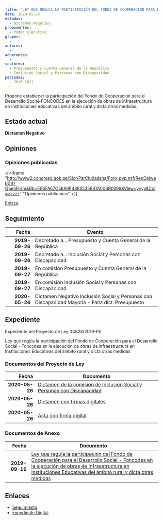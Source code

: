 ```yaml
---
title: "LEY QUE REGULA LA PARTICIPACIÓN DEL FONDO DE COOPERACIÓN PARA EL DESARROLLO SOCIAL.FONCODES EN LA EJECUCIÓN DE OBRAS DE INFRAESTRUCTURA SOCIAL-FONCODES EN LA EJECUCIÓN DE OBRAS DE INFRAESTRUCTURA EN INSTITUCIONES EDUCATIVAS DEL ÁMBITO RURAL Y DICTA OTRAS MEDIDAS"
date: 2020-05-26
estados: 
  - Dictamen Negativo
proponentes: 
  - Poder Ejecutivo
grupos: 
  - 
autores: 
  - 
adherentes: 
  - 
sectores: 
  - Presupuesto y Cuenta General de la República
  - Inclusión Social y Personas con Discapacidad
periodos: 
  - 2016-2021
---
```


Propone establecer la participación del Fondo de Cooperación para el Desarrollo Social-FONCODES en la ejecución de obras de infraestructura en instituciones educativas del ámbito rural y dicta otras medidas.


## Estado actual

**Dictamen Negativo**

## Opiniones

### Opiniones publicadas

{{<iframe "http://www2.congreso.gob.pe/Sicr/ParCiudadana/Foro_pvp.nsf/RepOpiweb04?OpenForm&Db=E95FA67C58A0F4360525847A006B0099&View=yyyy&Col=zzzzz" "Opiniones publicadas" >}}

[Enlace](http://www2.congreso.gob.pe/Sicr/ParCiudadana/Foro_pvp.nsf/RepOpiweb04?OpenForm&Db=E95FA67C58A0F4360525847A006B0099&View=yyyy&Col=zzzzz)

## Seguimiento

| Fecha | Evento |
|------:|--------|
| **2019-09-26** | Decretado a... Presupuesto y Cuenta General de la República|
| **2019-09-26** | Decretado a... Inclusión Social y Personas con Discapacidad|
| **2019-09-27** | En comisión Presupuesto y Cuenta General de la República|
| **2019-09-27** | En comisión Inclusión Social y Personas con Discapacidad|
| **2020-05-26** | Dictamen Negativo Inclusión Social y Personas con Discapacidad Mayoria - Falta dict. Presupuesto|


## Expediente

Expediente del Proyecto de Ley 04828/2019-PE

Ley que regula la participación del Fondo de Cooperación para el Desarrollo Social - Foncodes en la ejecución de obras de infraestructura en Instituciones Educativas del ámbito rural y dicta otras medidas


### Documentos del Proyecto de Ley

| Fecha | Documento |
|------:|--------|
| **2020-05-26** | [Dictamen de la comisión de Inclusión Social y Personas con Discapacidad](http://www.leyes.congreso.gob.pe/Documentos/2016_2021/Dictamenes/Proyectos_de_Ley/04828DC13MAY20200526.pdf) |
| **2020-05-26** | [Dictamen con firmas digitales](http://www.leyes.congreso.gob.pe/Documentos/2016_2021/Dictamenes/Proyectos_de_Ley/04828DC13MAY.pdf) |
| **2020-05-26** | [Acta con firma digital](http://www.leyes.congreso.gob.pe/Documentos/2016_2021/Actas/Comisiones_Ordinarias/ACTA-CISPD-04828.pdf) |

### Documentos de Anexo

| Fecha | Documento |
|------:|--------|
| **2019-09-19** | [Ley que regula la participación del Fondo de Cooperación para el Desarrollo Social - Foncodes en la ejecución de obras de infraestructura en Instituciones Educativas del ámbito rural y dicta otras medidas](http://www.leyes.congreso.gob.pe/Documentos/2016_2021/Proyectos_de_Ley_y_de_Resoluciones_Legislativas/PL04828_20190919.pdf) |

## Enlaces 

- [Seguimiento](http://www2.congreso.gob.pe/Sicr/TraDocEstProc/CLProLey2016.nsf/f7fff46988ca05b1052578e100829cc7/31bf54e0a7f2c4060525847a00664dcd?OpenDocument)
- [Expediente Digital](http://www2.congreso.gob.pe/Sicr/TraDocEstProc/CLProLey2016.nsf/f7fff46988ca05b1052578e100829cc7/31bf54e0a7f2c4060525847a00664dcd?OpenDocument&Click=05257FB7005EB655.eb71d0cf91d8294e05256cdf006b5706/$Body/0.1C6C)

